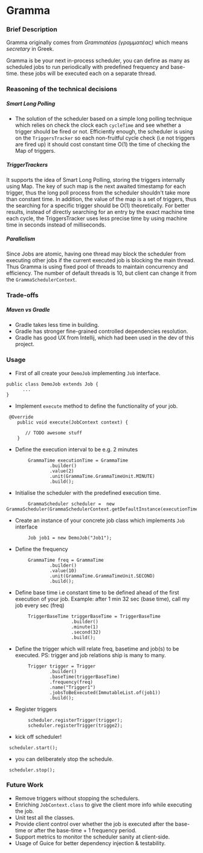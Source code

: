 # Gramma
### Brief Description
Gramma originally comes from *Grammatéas (γραμματέας)* which means *secretary* in Greek.

Gramma is be your next in-process scheduler, you can define as many as scheduled jobs to run periodically with predefined frequency and base-time.
these jobs will be executed each on a separate thread.

### Reasoning of the technical decisions
##### Smart Long Polling
- The solution of the scheduler based on a simple long polling technique which relies on check the clock each `cycleTime` and see whether a trigger should be fired or not.
Efficiently enough, the scheduler is using on the `TriggersTracker` so each non-fruitful cycle check (i.e not triggers are fired up) it should cost constant time O(1) the time of checking the Map of triggers.

##### TriggerTrackers
It supports the idea of Smart Long Polling, storing the triggers internally using Map. The key of such map is the next awaited timestamp for each trigger, thus the long poll process from the scheduler shouldn't take more than constant time.
In addition, the value of the map is a set of triggers, thus the searching for a specific trigger should be O(1) theoretically.
For better results, instead of directly searching for an entry by the exact machine time each cycle, the TriggersTracker uses less precise time by using machine time in seconds instead of milliseconds.    

##### Parallelism 
Since Jobs are atomic, having one thread may block the scheduler from executing other jobs if the current executed job is blocking the main thread. Thus Gramma is using fixed pool of threads to maintain concurrency and efficiency. The number of default threads is 10, but client can change it from the `GrammaSchedulerContext`. 
  
### Trade-offs
##### Maven vs Gradle
- Gradle takes less time in building.
- Gradle has stronger fine-grained controlled dependencies resolution.
- Gradle has good UX from Intellij, which had been used in the dev of this project.
 

### Usage

- First of all create your `DemoJob` implementing `Job` interface.
````
public class DemoJob extends Job {
      ...
}
````

- Implement `execute` method to define the functionality of your job.
````
 @Override
    public void execute(JobContext context) { 
     
       // TODO awesome stuff
    }
````

- Define the execution interval to be e.g. 2 minutes
````
        GrammaTime executionTime = GrammaTime
                .builder()
                .value(2)
                .unit(GrammaTime.GrammaTimeUnit.MINUTE)
                .build();
````

- Initialise the scheduler with the predefined execution time.
````
        GrammaScheduler scheduler =  new GrammaScheduler(GrammaSchedulerContext.getDefaultInstance(executionTime));
````
- Create an instance of your concrete job class which implements `Job` interface
````
        Job job1 = new DemoJob("Job1");
````
- Define the frequency
````
        GrammaTime freq = GrammaTime
                .builder()
                .value(10)
                .unit(GrammaTime.GrammaTimeUnit.SECOND)
                .build();
````
- Define base time i.e constant time to be defined ahead of the first execution of your job. Example: after 1 min 32 sec (base time), call my job every sec (freq)
````
        TriggerBaseTime triggerBaseTime = TriggerBaseTime
                        .builder()
                        .minute(1)
                        .second(32)
                        .build();
````
- Define the trigger which will relate freq, basetime and job(s) to be executed.
PS: trigger and job relations ship is many to many.
```` 
        Trigger trigger = Trigger
                .builder()
                .baseTime(triggerBaseTime)
                .frequency(freq)
                .name("Trigger1")
                .jobsToBeExecuted(ImmutableList.of(job1))
                .build();
````  
 - Register triggers
```` 
        scheduler.registerTrigger(trigger);
        scheduler.registerTrigger(trigge2);
````         
- kick off scheduler!
```` 
 scheduler.start();
```` 


- you can deliberately stop the schedule.
```` 
 scheduler.stop();
```` 

### Future Work
- Remove triggers without stopping the schedulers.
- Enriching `JobContext.class` to give the client more info while executing the job.
- Unit test all the classes.
- Provide client control over whether the job is executed after the base-time or after the base-time + 1 frequency period.
- Support metrics to monitor the scheduler sanity at client-side. 
- Usage of Guice for better dependency injection & testability.
